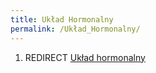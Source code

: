 ```yaml
---
title: Układ Hormonalny
permalink: /Układ_Hormonalny/
---
```


1.  REDIRECT [Układ hormonalny](/atopedia/Układ_hormonalny "wikilink")
